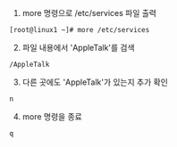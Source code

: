 1. more 명령으로 /etc/services 파일 출력

```shell
[root@linux1 ~]# more /etc/services 
```

2. 파일 내용에서 'AppleTalk'를 검색

```
/AppleTalk
```

3. 다른 곳에도 'AppleTalk'가 있는지 추가 확인

```
n
```

4. more 명령을 종료

```
q
```